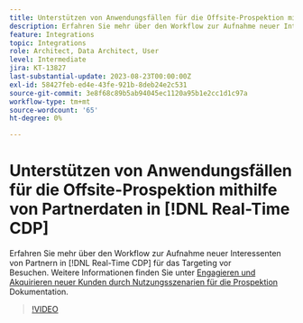 ```yaml
---
title: Unterstützen von Anwendungsfällen für die Offsite-Prospektion mithilfe von Partnerdaten in [!DNL Real-Time CDP]
description: Erfahren Sie mehr über den Workflow zur Aufnahme neuer Interessenten von Partnern in [!DNL Real-Time CDP] für das Targeting vor Besuchen. 
feature: Integrations
topic: Integrations
role: Architect, Data Architect, User
level: Intermediate
jira: KT-13827
last-substantial-update: 2023-08-23T00:00:00Z
exl-id: 58427feb-ed4e-43fe-921b-8deb24e2c531
source-git-commit: 3e8f68c89b5ab94045ec1120a95b1e2cc1d1c97a
workflow-type: tm+mt
source-wordcount: '65'
ht-degree: 0%

---
```


# Unterstützen von Anwendungsfällen für die Offsite-Prospektion mithilfe von Partnerdaten in [!DNL Real-Time CDP]

Erfahren Sie mehr über den Workflow zur Aufnahme neuer Interessenten von Partnern in [!DNL Real-Time CDP] für das Targeting vor Besuchen. Weitere Informationen finden Sie unter [Engagieren und Akquirieren neuer Kunden durch Nutzungsszenarien für die Prospektion](https://experienceleague.adobe.com/docs/experience-platform/rtcdp/use-cases/partner-data/prospecting.html) Dokumentation.

>[!VIDEO](https://video.tv.adobe.com/v/3423071/?learn=on)
